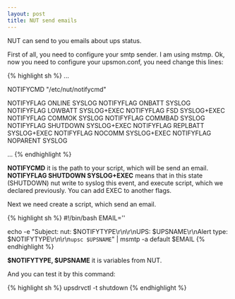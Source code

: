 ```yaml
---
layout: post
title: NUT send emails
---
```


NUT can send to you emails about ups status.

First of all, you need to configure your smtp sender. I am using mstmp.
Ok, now you need to configure your upsmon.conf, you need change this lines:

{% highlight sh %}
...

NOTIFYCMD "/etc/nut/notifycmd"

NOTIFYFLAG ONLINE       SYSLOG
NOTIFYFLAG ONBATT       SYSLOG
NOTIFYFLAG LOWBATT      SYSLOG+EXEC
NOTIFYFLAG FSD          SYSLOG+EXEC
NOTIFYFLAG COMMOK       SYSLOG
NOTIFYFLAG COMMBAD      SYSLOG
NOTIFYFLAG SHUTDOWN     SYSLOG+EXEC
NOTIFYFLAG REPLBATT     SYSLOG+EXEC
NOTIFYFLAG NOCOMM       SYSLOG+EXEC
NOTIFYFLAG NOPARENT     SYSLOG

...
{% endhighlight %}

<strong>NOTIFYCMD</strong> it is the path to your script, which will be send an email.
<strong>NOTIFYFLAG SHUTDOWN SYSLOG+EXEC</strong> means that in this state (SHUTDOWN) nut write to syslog this event, and execute script, which we declared previously. You can add EXEC to another flags.

Next we need create a script, which send an email.


 
{% highlight sh %}
#!/bin/bash
EMAIL='<your email>'

echo -e "Subject: nut: $NOTIFYTYPE\r\n\r\nUPS: $UPSNAME\r\nAlert type: $NOTIFYTYPE\r\n\r\n`upsc $UPSNAME`" | msmtp -a default $EMAIL
{% endhighlight %} 

<strong>$NOTIFYTYPE, $UPSNAME</strong> it is variables from NUT.

And you can test it by this command:

{% highlight sh %}
upsdrvctl -t shutdown
{% endhighlight %}
